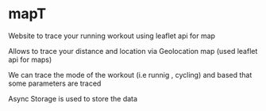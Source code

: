 # mapT
Website to trace your running workout using leaflet api for map 

Allows to trace your distance and location via Geolocation map (used leaflet api for maps)

We can trace the mode of the workout (i.e runnig , cycling) and based that some parameters are traced 

Async Storage is used to store the data
